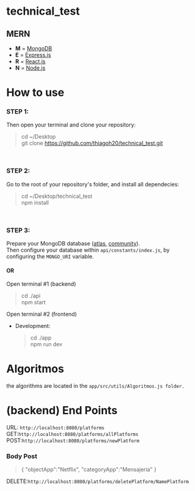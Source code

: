 # technical_test


## MERN

- **M** = [MongoDB](https://www.mongodb.com)
- **E** = [Express.js](https://expressjs.com)
- **R** = [React.js](https://reactjs.org)
- **N** = [Node.js](https://nodejs.org)
  <br />

# How to use

### STEP 1:

Then open your terminal and clone your repository:

> cd ~/Desktop <br />
> git clone https://github.com/thiagoh20/technical_test.git

<br />

### STEP 2:

Go to the root of your repository's folder, and install all dependecies:

> cd ~/Desktop/technical_test<br />
> npm install

<br />

### STEP 3:

Prepare your MongoDB database ([atlas](https://www.mongodb.com/cloud/atlas),
[community](<https://github.com/benelferink/MERN-template/wiki/Install-MongoDB-Community-Server-(MacOS)>)).<br />
Then configure your database within `api/constants/index.js`, by configuring the `MONGO_URI` variable.


#### OR

Open terminal #1 (backend)

> cd ./api<br />
> npm start

Open terminal #2 (frontend)<br />

- Development:<br />

  > cd ./app<br />
  > npm run dev<br />

# Algoritmos
the algorithms are located in the `app/src/utils/Algoritmos.js folder.`

# (backend) End Points
URL: `http://localhost:8080/platforms`<br />
GET:`http://localhost:8080/platforms/allPlatforms`
POST:`http://localhost:8080/platforms/newPlatform`<br />
### Body Post
>{
  "objectApp":"Netflix",
  "categoryApp":"Mensajeria"
}

DELETE:`http://localhost:8080/platforms/deletePlatform/NamePlatform`<br />